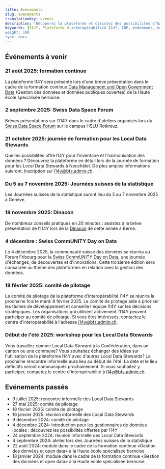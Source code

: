 ```yaml
---
title: Événements
slug: evenements
translationKey: events
description: "Découvrez la plateforme et discutez des possibilités d'harmonisation des données: Le service d'interopérabilité organise régulièrement des événements sur la plateforme et l'harmonisation des données. Nous serions heureux que vous y participiez."
keywords: [I14Y, Plateforme d'interopérabilité I14Y, IOP, événement, manifestation, information, formation, échange]
weight: 100
type: docs
---
```


## Événements à venir

### 21 août 2025: formation continue
La plateforme I14Y sera présenté lors d'une brève présentation dans le cadre de la formation continue [Data Management und Open Government Data](https://www.bfh.ch/de/aktuell/fachveranstaltungen/weiterbildung-data-management-open-government-data/) (Gestion des données et données publiques ouvertes) de la Haute école spécialisée bernoise.

### 2 septembre 2025: Swiss Data Space Forum
Brèves présentations sur l'I14Y dans le cadre d'ateliers organisés lors du [Swiss Data Space Forum](https://forum.swissdataalliance.ch) sur le campus HSLU Rotkreuz.

### 21 octobre 2025: journée de formation pour les Local Data Stewards
Quelles possibilités offre I14Y pour l'inventaire et l'harmonisation des données ? Découvrez la plateforme en détail lors de la journée de formation pour les Local Data Stewards à Neuchâtel. De plus amples informations suivront. Inscription sur [i14y@bfs.admin.ch](mailto:i14y@bfs.admin.ch).   

### Du 5 au 7 novembre 2025: Journées suisses de la statistique
Les Journées suisses de la statistique auront lieu du 5 au 7 novembre 2025 à Genève.

### 18 novembre 2025: Dinacon
De nombreux conseils pratiques en 20 minutes : assistez à la brève présentation de l’I14Y lors de la [Dinacon](https://dinacon.ch) de cette année à Berne. 

### 4 décembre : Swiss CommUNITY Day on Data
Le 4 décembre 2025, la communauté suisse des données se réunira au Forum Fribourg pour la [Swiss CommUNITY Day on Data](https://swissdatacommunity.ch/alle-events/swisscommunity-day-on-data-2025/), une journée d'échanges, de découvertes et d'innovations. Cette troisième édition sera consacrée au thème des plateformes en relation avec la gestion des données.


### 18 février 2025: comité de pilotage
Le comité de pilotage de la plateforme d'interopérabilité I14Y se réunira la prochaine fois le mardi 8 février 2025. Le comité de pilotage aide à prioriser les tâches de développement et conseille l'équipe I14Y sur les décisions stratégiques. Les organisations qui utilisent activement l'I14Y peuvent participer au comité de pilotage. Si vous êtes intéressés, contactez le centre d'interopérabilité à l'adresse [i14y@bfs.admin.ch](mailto:i14y@bfs.admin.ch).

### Début de l'été 2025: workshop pour les Local Data Stewards
Vous travaillez comme Local Data Steward à la Confédération, dans un canton ou une commune? Vous souhaitez échanger des idées sur l'utilisation de la plateforme I14Y avec d'autres Local Data Stewards? La prochaine rencontre informelle aura lieu au début de l'été. La date et le lieu définitifs seront communiqués prochainement. Si vous souhaitez y participer, contactez le centre d'interopérabilité à [i14y@bfs.admin.ch](mailto:i14y@bfs.admin.ch). 

## Evénements passés

- 9 juillet 2025: rencontre informelle des Local Data Stewards
- 27 mai 2025: comité de pilotage
- 18 février 2025: comité de pilotage
- 16 janvier 2025: réunion informelle des Local Data Stewards
- 9 décembre 2024: comité de pilotage
- 4 décembre 2024: Introduction pour les gestionnaires de données locales : découvrez les possibilités offertes par I14Y
- 24 septembre 2024: réunion informelle des Local Data Stewards
- 4 septembre 2024: atelier lors des Journées suisses de la statistique
- 22 août 2024: module dans le cadre de la formation continue «Gestion des données et open data» à la Haute école spécialisée bernoise
- 18 janvier 2024: module dans le cadre de la formation continue «Gestion des données et open data» à la Haute école spécialisée bernoise

